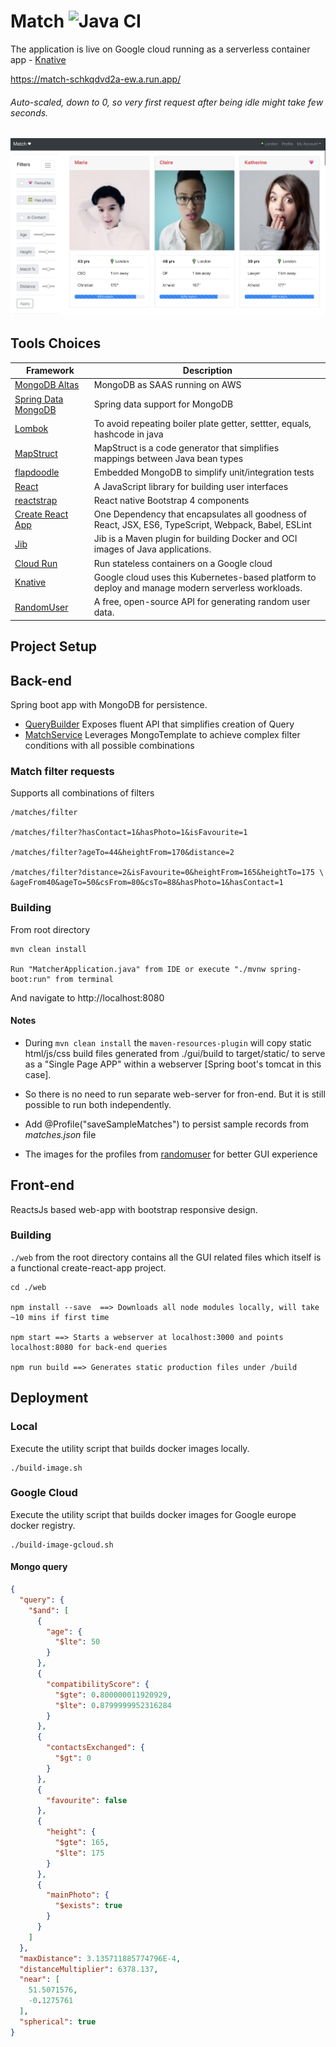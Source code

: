 # Match ![Java CI](https://github.com/sankarge/Match/workflows/Java%20CI/badge.svg)

The application is live on Google cloud running as a serverless container app - [Knative](https://knative.dev/)

https://match-schkqdvd2a-ew.a.run.app/

###### Auto-scaled, down to 0, so very first request after being idle might take few seconds.


<div align="center">
    <img src="images/match.png"></img>
</div>

## Tools Choices
| Framework        | Description|
| ------------- |-------------|
| [MongoDB Altas](https://www.mongodb.com/cloud/atlas)    | MongoDB as SAAS running on AWS |
| [Spring Data MongoDB](https://docs.spring.io/spring-data/mongodb/docs/current/reference/html/#mongo.core)    | Spring data support for MongoDB |
| [Lombok](https://projectlombok.org/) | To avoid repeating boiler plate getter, settter, equals, hashcode in java |
| [MapStruct](https://mapstruct.org/) | MapStruct is a code generator that simplifies mappings between Java bean types |
| [flapdoodle](https://github.com/flapdoodle-oss/de.flapdoodle.embed.mongo) | Embedded MongoDB to simplify unit/integration tests |
| [React](https://reactjs.org/) | A JavaScript library for building user interfaces      |
| [reactstrap](https://reactstrap.github.io/) | React native Bootstrap 4 components      |
| [Create React App](https://github.com/facebook/create-react-app) | One Dependency that encapsulates all goodness of React, JSX, ES6, TypeScript, Webpack, Babel, ESLint     |
| [Jib](https://github.com/GoogleContainerTools/jib) | Jib is a Maven plugin for building Docker and OCI images of Java applications.|
| [Cloud Run](https://cloud.google.com/run) | Run stateless containers on a Google cloud      |
| [Knative](https://knative.dev/) | Google cloud uses this Kubernetes-based platform to deploy and manage modern serverless workloads.|
| [RandomUser](https://randomuser.me/photos) | A free, open-source API for generating random user data.|

## Project Setup

## Back-end
Spring boot app with MongoDB for persistence.

- [QueryBuilder](src/main/java/com/dating/matcher/service/QueryBuilder.java) Exposes fluent API that simplifies creation of Query
- [MatchService](src/main/java/com/dating/matcher/service/MatchService.java) Leverages MongoTemplate to achieve complex filter conditions with all possible combinations 

### Match filter requests
Supports all combinations of filters

```shell script
/matches/filter

/matches/filter?hasContact=1&hasPhoto=1&isFavourite=1

/matches/filter?ageTo=44&heightFrom=170&distance=2

/matches/filter?distance=2&isFavourite=0&heightFrom=165&heightTo=175 \
&ageFrom40&ageTo=50&csFrom=80&csTo=88&hasPhoto=1&hasContact=1
```

### Building
From root directory
```
mvn clean install

Run "MatcherApplication.java" from IDE or execute "./mvnw spring-boot:run" from terminal
```
And navigate to http://localhost:8080

#### Notes
-  During `mvn clean install` the `maven-resources-plugin` will copy static html/js/css build files generated from ./gui/build to target/static/
 to serve as a "Single Page APP" within a webserver [Spring boot's tomcat in this case].

 - So there is no need to run separate web-server for fron-end.
 But it is still possible to run both independently.
 
 - Add @Profile("saveSampleMatches") to persist sample records from *matches.json* file
 
 - The images for the profiles from [randomuser](https://randomuser.me/) for better GUI experience

## Front-end
ReactsJs based web-app with bootstrap responsive design.

### Building

`./web` from the root directory contains all the GUI related files which itself is a functional create-react-app project.
```
cd ./web

npm install --save  ==> Downloads all node modules locally, will take ~10 mins if first time

npm start ==> Starts a webserver at localhost:3000 and points localhost:8080 for back-end queries

npm run build ==> Generates static production files under /build
```

## Deployment
### Local
Execute the utility script that builds docker images locally.
```shell script
./build-image.sh
```
### Google Cloud
Execute the utility script that builds docker images for Google europe docker registry.
```shell script
./build-image-gcloud.sh
```

#### Mongo query
```json
{
  "query": {
    "$and": [
      {
        "age": {
          "$lte": 50
        }
      },
      {
        "compatibilityScore": {
          "$gte": 0.800000011920929,
          "$lte": 0.8799999952316284
        }
      },
      {
        "contactsExchanged": {
          "$gt": 0
        }
      },
      {
        "favourite": false
      },
      {
        "height": {
          "$gte": 165,
          "$lte": 175
        }
      },
      {
        "mainPhoto": {
          "$exists": true
        }
      }
    ]
  },
  "maxDistance": 3.135711885774796E-4,
  "distanceMultiplier": 6378.137,
  "near": [
    51.5071576,
    -0.1275761
  ],
  "spherical": true
}
```
